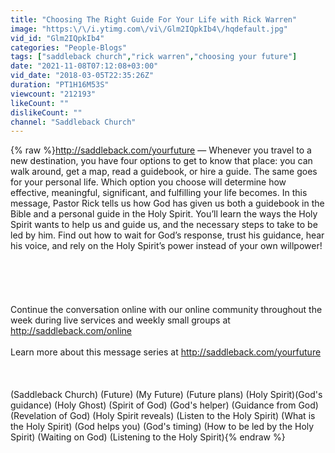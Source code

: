 ```yaml
---
title: "Choosing The Right Guide For Your Life with Rick Warren"
image: "https:\/\/i.ytimg.com\/vi\/Glm2IQpkIb4\/hqdefault.jpg"
vid_id: "Glm2IQpkIb4"
categories: "People-Blogs"
tags: ["saddleback church","rick warren","choosing your future"]
date: "2021-11-08T07:12:08+03:00"
vid_date: "2018-03-05T22:35:26Z"
duration: "PT1H16M53S"
viewcount: "212193"
likeCount: ""
dislikeCount: ""
channel: "Saddleback Church"
---
```

{% raw %}<a rel="nofollow" target="blank" href="http://saddleback.com/yourfuture">http://saddleback.com/yourfuture</a> — Whenever you travel to a new destination, you have four options to get to know that place: you can walk around, get a map, read a guidebook, or hire a guide. The same goes for your personal life. Which option you choose will determine how effective, meaningful, significant, and fulfilling your life becomes. In this message, Pastor Rick tells us how God has given us both a guidebook in the Bible and a personal guide in the Holy Spirit. You’ll learn the ways the Holy Spirit wants to help us and guide us, and the necessary steps to take to be led by him. Find out how to wait for God’s response, trust his guidance, hear his voice, and rely on the Holy Spirit’s power instead of your own willpower!<br /><br /><br /><br /><br /><br />Continue the conversation online with our online community throughout the week during live services and weekly small groups at <a rel="nofollow" target="blank" href="http://saddleback.com/online">http://saddleback.com/online</a><br /><br />Learn more about this message series at <a rel="nofollow" target="blank" href="http://saddleback.com/yourfuture">http://saddleback.com/yourfuture</a><br /><br /><br /><br />(Saddleback Church) (Future) (My Future) (Future plans) (Holy Spirit)(God's guidance) (Holy Ghost) (Spirit of God) (God's helper) (Guidance from God) (Revelation of God) (Holy Spirit reveals) (Listen to the Holy Spirit) (What is the Holy Spirit) (God helps you) (God's timing) (How to be led by the Holy Spirit) (Waiting on God) (Listening to the Holy Spirit){% endraw %}
